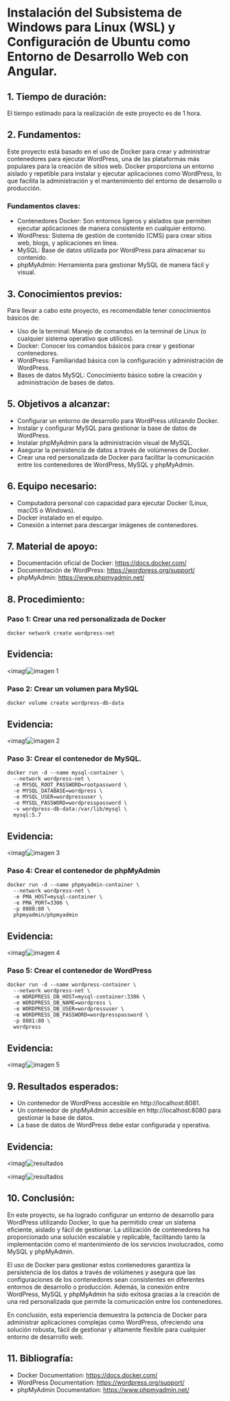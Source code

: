 # Instalación del Subsistema de Windows para Linux (WSL) y Configuración de Ubuntu como Entorno de Desarrollo Web con Angular.

## 1. Tiempo de duración:
  El tiempo estimado para la realización de este proyecto es de 1 hora.
## 2. Fundamentos:
Este proyecto está basado en el uso de Docker para crear y administrar contenedores para ejecutar WordPress, una de las plataformas más populares para la creación de sitios web. Docker proporciona un entorno aislado y repetible para instalar y ejecutar aplicaciones como WordPress, lo que facilita la administración y el mantenimiento del entorno de desarrollo o producción.

### Fundamentos claves:
- Contenedores Docker: Son entornos ligeros y aislados que permiten ejecutar aplicaciones de manera consistente en cualquier entorno.
- WordPress: Sistema de gestión de contenido (CMS) para crear sitios web, blogs, y aplicaciones en línea.
- MySQL: Base de datos utilizada por WordPress para almacenar su contenido.
- phpMyAdmin: Herramienta para gestionar MySQL de manera fácil y visual.
## 3. Conocimientos previos:
Para llevar a cabo este proyecto, es recomendable tener conocimientos básicos de:
- Uso de la terminal: Manejo de comandos en la terminal de Linux (o cualquier sistema operativo que utilices).
- Docker: Conocer los comandos básicos para crear y gestionar contenedores.
- WordPress: Familiaridad básica con la configuración y administración de WordPress.
- Bases de datos MySQL: Conocimiento básico sobre la creación y administración de bases de datos.
## 5. Objetivos a alcanzar:
- Configurar un entorno de desarrollo para WordPress utilizando Docker.
- Instalar y configurar MySQL para gestionar la base de datos de WordPress.
- Instalar phpMyAdmin para la administración visual de MySQL.
- Asegurar la persistencia de datos a través de volúmenes de Docker.
- Crear una red personalizada de Docker para facilitar la comunicación entre los contenedores de WordPress, MySQL y phpMyAdmin.
 ## 6. Equipo necesario:
- Computadora personal con capacidad para ejecutar Docker (Linux, macOS o Windows).
- Docker instalado en el equipo.
- Conexión a internet para descargar imágenes de contenedores.
 ## 7. Material de apoyo:
- Documentación oficial de Docker: https://docs.docker.com/
- Documentación de WordPress: https://wordpress.org/support/
- phpMyAdmin: https://www.phpmyadmin.net/
## 8. Procedimiento:
### Paso 1: Crear una red personalizada de Docker
```
docker network create wordpress-net
````
## Evidencia:
<imag!![imagen 1](https://github.com/user-attachments/assets/add83a98-e42e-4fcd-abcc-36b3ce1c4479)

### Paso 2: Crear un volumen para MySQL
```
docker volume create wordpress-db-data
````
## Evidencia:
<imag!![imagen 2](https://github.com/user-attachments/assets/919f21aa-fd1a-445c-baf0-1cc2453b05ba)


### Paso 3: Crear el contenedor de MySQL.
````
docker run -d --name mysql-container \
  --network wordpress-net \
  -e MYSQL_ROOT_PASSWORD=rootpassword \
  -e MYSQL_DATABASE=wordpress \
  -e MYSQL_USER=wordpressuser \
  -e MYSQL_PASSWORD=wordpresspassword \
  -v wordpress-db-data:/var/lib/mysql \
  mysql:5.7
````
## Evidencia:
<imag!![imagen 3](https://github.com/user-attachments/assets/8c35ec19-d11f-406e-b36f-eeaa27d09565)

### Paso 4: Crear el contenedor de phpMyAdmin
````
docker run -d --name phpmyadmin-container \
  --network wordpress-net \
  -e PMA_HOST=mysql-container \
  -e PMA_PORT=3306 \
  -p 8080:80 \
  phpmyadmin/phpmyadmin
````
## Evidencia:
<imag!![imagen 4](https://github.com/user-attachments/assets/fec6ab9c-35bb-430a-a058-5ba8bc53eb14)

### Paso 5: Crear el contenedor de WordPress
````
docker run -d --name wordpress-container \
  --network wordpress-net \
  -e WORDPRESS_DB_HOST=mysql-container:3306 \
  -e WORDPRESS_DB_NAME=wordpress \
  -e WORDPRESS_DB_USER=wordpressuser \
  -e WORDPRESS_DB_PASSWORD=wordpresspassword \
  -p 8081:80 \
  wordpress
````
## Evidencia:
<imag!![imagen 5](https://github.com/user-attachments/assets/3b592fdc-d83f-45a0-90da-2f59d9e97840)

## 9. Resultados esperados:
- Un contenedor de WordPress accesible en http://localhost:8081.
- Un contenedor de phpMyAdmin accesible en http://localhost:8080 para gestionar la base de datos.
- La base de datos de WordPress debe estar configurada y operativa.
## Evidencia:
<imag!![resultados ](https://github.com/user-attachments/assets/fa22012d-df65-4976-9573-fb5a648a65bc)

<imag!![resultados](https://github.com/user-attachments/assets/ded455b7-8cfe-4c8e-9412-837f71a28dbd)

## 10. Conclusión:
En este proyecto, se ha logrado configurar un entorno de desarrollo para WordPress utilizando Docker, lo que ha permitido crear un sistema eficiente, aislado y fácil de gestionar. La utilización de contenedores ha proporcionado una solución escalable y replicable, facilitando tanto la implementación como el mantenimiento de los servicios involucrados, como MySQL y phpMyAdmin.

El uso de Docker para gestionar estos contenedores garantiza la persistencia de los datos a través de volúmenes y asegura que las configuraciones de los contenedores sean consistentes en diferentes entornos de desarrollo o producción. Además, la conexión entre WordPress, MySQL y phpMyAdmin ha sido exitosa gracias a la creación de una red personalizada que permite la comunicación entre los contenedores.

En conclusión, esta experiencia demuestra la potencia de Docker para administrar aplicaciones complejas como WordPress, ofreciendo una solución robusta, fácil de gestionar y altamente flexible para cualquier entorno de desarrollo web.
  ## 11. Bibliografía:
  - Docker Documentation: https://docs.docker.com/
  - WordPress Documentation: https://wordpress.org/support/
  - phpMyAdmin Documentation: https://www.phpmyadmin.net/
